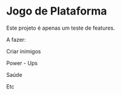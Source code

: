 # Jogo de Plataforma
Este projeto é apenas um teste de features.


A fazer:

Criar inimigos

Power - Ups

Saúde

Etc
